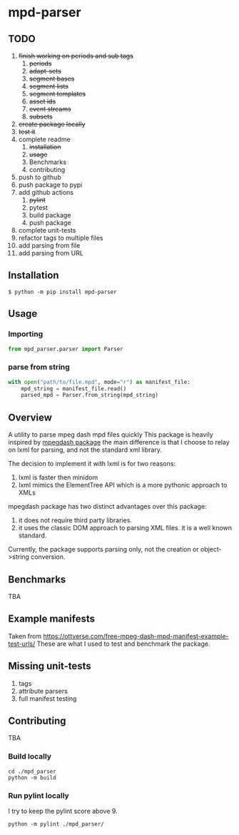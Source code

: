 # mpd-parser
## TODO
1. ~~finish working on periods and sub tags~~
   1. ~~periods~~
   2. ~~adapt-sets~~
   3. ~~segment bases~~
   4. ~~segment lists~~
   5. ~~segment templates~~
   6. ~~asset ids~~
   7. ~~event streams~~
   8. ~~subsets~~
2. ~~create package locally~~
3. ~~test it~~
4. complete readme
   1. ~~installation~~
   2. ~~usage~~
   3. Benchmarks
   4. contributing
5. push to github
6. push package to pypi
7. add github actions
   1. ~~pylint~~
   2. pytest
   3. build package
   4. push package
8. complete unit-tests
9. refactor tags to multiple files
10. add parsing from file
11. add parsing from URL


## Installation
```shell
$ python -m pip install mpd-parser
```

## Usage
### Importing
```python
from mpd_parser.parser import Parser
```
### parse from string
```python
with open("path/to/file.mpd", mode="r") as manifest_file:
    mpd_string = manifest_file.read()
    parsed_mpd = Parser.from_string(mpd_string)
```

## Overview
A utility to parse mpeg dash mpd files quickly
This package is heavily inspired by [mpegdash package](https://github.com/sangwonl/python-mpegdash) the main difference is that I choose to relay on lxml for parsing, and not the standard xml library.

The decision to implement it with lxml is for two reasons:
1. lxml is faster then minidom
2. lxml mimics the ElementTree API which is a more pythonic approach to XMLs

mpegdash package has two distinct advantages over this package:
1. it does not require third party libraries.
2. it uses the classic DOM approach to parsing XML files. it is a well known standard.

Currently, the package supports parsing only, not the creation or object->string conversion.

## Benchmarks
TBA

## Example manifests
Taken from https://ottverse.com/free-mpeg-dash-mpd-manifest-example-test-urls/
These are what I used to test and benchmark the package.

## Missing unit-tests
1. tags
2. attribute parsers
3. full manifest testing

## Contributing
TBA
### Build locally
```shell
cd ./mpd_parser
python -m build
```
### Run pylint locally
I try to keep the pylint score above 9.
```shell
python -m pylint ./mpd_parser/
```